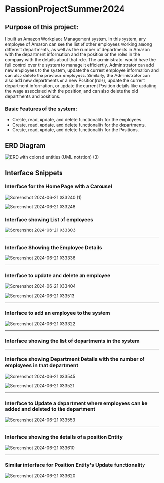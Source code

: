 # PassionProjectSummer2024

## Purpose of this project:
I built an Amazon Workplace Management system. In this system, any employee of Amazon can see the list of other employees working among different 
departments, as well as the number of departments in Amazon with the department information and the position or the roles in the company with the 
details about that role. 
The administrator would have the full control over the system to manage it efficiently. Administrator can add new employees to the system, update the
current employee information and can also delete the previous employees. Similarly, the Administrator can also add new departments or a new Position(role), update the current 
department information, or update the current Position details like updating the wage associated with the position, and can also delete the old departments and positions.

### Basic Features of the system:
- Create, read, update, and delete functionality for the employees.
- Create, read, update, and delete functionality for the departments.
- Create, read, update, and delete functionality for the Positions.

## ERD Diagram 
![ERD with colored entities (UML notation) (3)](https://github.com/AmanKaur1011/PassionProjectSummer2024/assets/156178926/bb2f3a18-4919-4cf1-a7b3-8e0283d7fe9b)

## Interface Snippets
### Interface for the Home Page with a Carousel
![Screenshot 2024-06-21 033240 (1)](https://github.com/AmanKaur1011/PassionProjectSummer2024/assets/156178926/f517eedb-b04e-4459-bffd-1fd771ec4196)

![Screenshot 2024-06-21 033248](https://github.com/AmanKaur1011/PassionProjectSummer2024/assets/156178926/60e99f6b-abff-4865-b31b-a2084f4dfa50)


### Interface showing List of employees
![Screenshot 2024-06-21 033303](https://github.com/AmanKaur1011/PassionProjectSummer2024/assets/156178926/aad89fd6-e323-423f-ad18-38caf78e0ee9)
<hr>

### Interface Showing the Employee Details
![Screenshot 2024-06-21 033336](https://github.com/AmanKaur1011/PassionProjectSummer2024/assets/156178926/8df56326-d323-472a-88ba-50c8cfd33b84)
<hr/>


### Interface to update and delete an employee 
![Screenshot 2024-06-21 033404](https://github.com/AmanKaur1011/PassionProjectSummer2024/assets/156178926/236a08ae-ad0b-4bac-92c3-0f8c64e4774b)

![Screenshot 2024-06-21 033513](https://github.com/AmanKaur1011/PassionProjectSummer2024/assets/156178926/6dbfc261-a900-45c2-93c0-2e34a431619c)
<hr/>



### Interface to add an employee to the system
![Screenshot 2024-06-21 033322](https://github.com/AmanKaur1011/PassionProjectSummer2024/assets/156178926/a580ce7f-cf12-4640-b878-83b6d30017b4)

<hr>

### Interface showing the list of departments in the system

<hr>

### Interface showing Department Details with the number of employees in that department
![Screenshot 2024-06-21 033545](https://github.com/AmanKaur1011/PassionProjectSummer2024/assets/156178926/5a56ebe8-b464-4069-9ca9-5f6418a16266)

![Screenshot 2024-06-21 033521](https://github.com/AmanKaur1011/PassionProjectSummer2024/assets/156178926/8b0cfac1-bf9e-4b96-8b27-572b6c1dcde5)

<hr>

### Interface to Update a department where employees can be added and deleted to the department
![Screenshot 2024-06-21 033553](https://github.com/AmanKaur1011/PassionProjectSummer2024/assets/156178926/541eb7fd-6583-4884-afce-d6cf9b96ec18)

<hr>

### Interface  showing the details of a position Entity
![Screenshot 2024-06-21 033610](https://github.com/AmanKaur1011/PassionProjectSummer2024/assets/156178926/2a2a2134-0481-4485-9892-a558e95c6b4d)
<hr/>


### Similar interface for Position Entity's Update functionality

![Screenshot 2024-06-21 033620](https://github.com/AmanKaur1011/PassionProjectSummer2024/assets/156178926/81878a1f-d3d9-42b5-9019-92f57c99f2c7)








